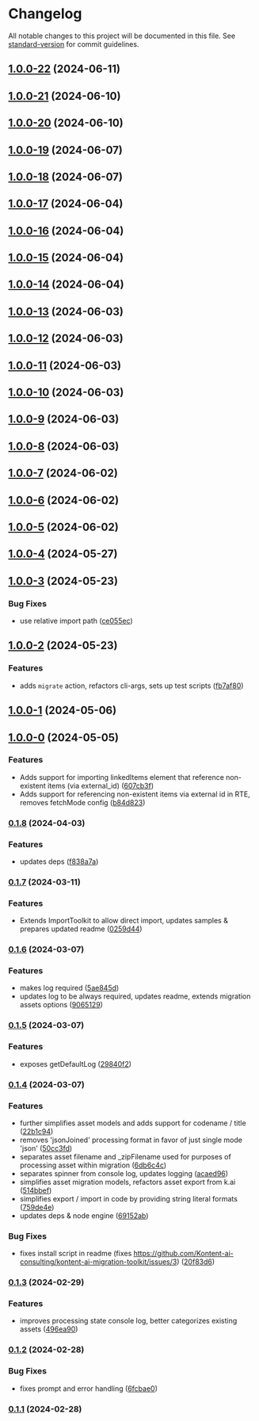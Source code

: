 # Changelog

All notable changes to this project will be documented in this file. See [standard-version](https://github.com/conventional-changelog/standard-version) for commit guidelines.

## [1.0.0-22](https://github.com/Kontent-ai-consulting/kontent-ai-migration-toolkit/compare/v1.0.0-21...v1.0.0-22) (2024-06-11)

## [1.0.0-21](https://github.com/Kontent-ai-consulting/kontent-ai-migration-toolkit/compare/v1.0.0-20...v1.0.0-21) (2024-06-10)

## [1.0.0-20](https://github.com/Kontent-ai-consulting/kontent-ai-migration-toolkit/compare/v1.0.0-19...v1.0.0-20) (2024-06-10)

## [1.0.0-19](https://github.com/Kontent-ai-consulting/kontent-ai-migration-toolkit/compare/v1.0.0-18...v1.0.0-19) (2024-06-07)

## [1.0.0-18](https://github.com/Kontent-ai-consulting/kontent-ai-migration-toolkit/compare/v1.0.0-17...v1.0.0-18) (2024-06-07)

## [1.0.0-17](https://github.com/Kontent-ai-consulting/kontent-ai-migration-toolkit/compare/v1.0.0-16...v1.0.0-17) (2024-06-04)

## [1.0.0-16](https://github.com/Kontent-ai-consulting/kontent-ai-migration-toolkit/compare/v1.0.0-15...v1.0.0-16) (2024-06-04)

## [1.0.0-15](https://github.com/Kontent-ai-consulting/kontent-ai-migration-toolkit/compare/v1.0.0-14...v1.0.0-15) (2024-06-04)

## [1.0.0-14](https://github.com/Kontent-ai-consulting/kontent-ai-migration-toolkit/compare/v1.0.0-13...v1.0.0-14) (2024-06-04)

## [1.0.0-13](https://github.com/Kontent-ai-consulting/kontent-ai-migration-toolkit/compare/v1.0.0-12...v1.0.0-13) (2024-06-03)

## [1.0.0-12](https://github.com/Kontent-ai-consulting/kontent-ai-migration-toolkit/compare/v1.0.0-11...v1.0.0-12) (2024-06-03)

## [1.0.0-11](https://github.com/Kontent-ai-consulting/kontent-ai-migration-toolkit/compare/v1.0.0-10...v1.0.0-11) (2024-06-03)

## [1.0.0-10](https://github.com/Kontent-ai-consulting/kontent-ai-migration-toolkit/compare/v1.0.0-9...v1.0.0-10) (2024-06-03)

## [1.0.0-9](https://github.com/Kontent-ai-consulting/kontent-ai-migration-toolkit/compare/v1.0.0-8...v1.0.0-9) (2024-06-03)

## [1.0.0-8](https://github.com/Kontent-ai-consulting/kontent-ai-migration-toolkit/compare/v1.0.0-7...v1.0.0-8) (2024-06-03)

## [1.0.0-7](https://github.com/Kontent-ai-consulting/kontent-ai-migration-toolkit/compare/v1.0.0-6...v1.0.0-7) (2024-06-02)

## [1.0.0-6](https://github.com/Kontent-ai-consulting/kontent-ai-migration-toolkit/compare/v1.0.0-5...v1.0.0-6) (2024-06-02)

## [1.0.0-5](https://github.com/Kontent-ai-consulting/kontent-ai-migration-toolkit/compare/v1.0.0-4...v1.0.0-5) (2024-06-02)

## [1.0.0-4](https://github.com/Kontent-ai-consulting/kontent-ai-migration-toolkit/compare/v1.0.0-3...v1.0.0-4) (2024-05-27)

## [1.0.0-3](https://github.com/Kontent-ai-consulting/kontent-ai-migration-toolkit/compare/v1.0.0-2...v1.0.0-3) (2024-05-23)


### Bug Fixes

* use relative import path ([ce055ec](https://github.com/Kontent-ai-consulting/kontent-ai-migration-toolkit/commit/ce055ecdf8bc31e3c1b1e0320bdcb7bd09c25976))

## [1.0.0-2](https://github.com/Kontent-ai-consulting/kontent-ai-migration-toolkit/compare/v1.0.0-1...v1.0.0-2) (2024-05-23)


### Features

* adds `migrate` action, refactors cli-args, sets up test scripts ([fb7af80](https://github.com/Kontent-ai-consulting/kontent-ai-migration-toolkit/commit/fb7af8047d22f05cb12564034a23c21f6cb33151))

## [1.0.0-1](https://github.com/Kontent-ai-consulting/kontent-ai-migration-toolkit/compare/v1.0.0-0...v1.0.0-1) (2024-05-06)

## [1.0.0-0](https://github.com/Kontent-ai-consulting/kontent-ai-migration-toolkit/compare/v0.1.8...v1.0.0-0) (2024-05-05)


### Features

* Adds support for importing linkedItems element that reference non-existent items (via external_id) ([607cb3f](https://github.com/Kontent-ai-consulting/kontent-ai-migration-toolkit/commit/607cb3fea1a3383e6856b1069355a90de128f6c5))
* Adds support for referencing non-existent items via external id in RTE, removes fetchMode config ([b84d823](https://github.com/Kontent-ai-consulting/kontent-ai-migration-toolkit/commit/b84d82316827544d2d595f448fa243e50403104d))

### [0.1.8](https://github.com/Kontent-ai-consulting/kontent-ai-migration-toolkit/compare/v0.1.7...v0.1.8) (2024-04-03)


### Features

* updates deps ([f838a7a](https://github.com/Kontent-ai-consulting/kontent-ai-migration-toolkit/commit/f838a7ae0c454ea1ac5c12857c4726683fdf1fa0))

### [0.1.7](https://github.com/Kontent-ai-consulting/kontent-ai-migration-toolkit/compare/v0.1.6...v0.1.7) (2024-03-11)


### Features

* Extends ImportToolkit to allow direct import, updates samples & prepares updated readme ([0259d44](https://github.com/Kontent-ai-consulting/kontent-ai-migration-toolkit/commit/0259d44b8681ac55c3d99792ff2952674bb6b616))

### [0.1.6](https://github.com/Kontent-ai-consulting/kontent-ai-migration-toolkit/compare/v0.1.5...v0.1.6) (2024-03-07)


### Features

* makes log required ([5ae845d](https://github.com/Kontent-ai-consulting/kontent-ai-migration-toolkit/commit/5ae845dc6f88aa356dc1694958de352b8ebd1a15))
* updates log to be always required, updates readme, extends migration assets options ([9065129](https://github.com/Kontent-ai-consulting/kontent-ai-migration-toolkit/commit/906512909df9e4af6fbb9941437043f5dbc193f8))

### [0.1.5](https://github.com/Kontent-ai-consulting/kontent-ai-migration-toolkit/compare/v0.1.4...v0.1.5) (2024-03-07)


### Features

* exposes getDefaultLog ([29840f2](https://github.com/Kontent-ai-consulting/kontent-ai-migration-toolkit/commit/29840f277ac43187af84f0c05c4a590f23062d5c))

### [0.1.4](https://github.com/Kontent-ai-consulting/kontent-ai-migration-toolkit/compare/v0.1.3...v0.1.4) (2024-03-07)


### Features

* further simplifies asset models and adds support for codename / title ([22b1c94](https://github.com/Kontent-ai-consulting/kontent-ai-migration-toolkit/commit/22b1c94f85cd211c6765136fb6cb653e6c719a01))
* removes 'jsonJoined' processing format in favor of just single mode 'json' ([50cc3fd](https://github.com/Kontent-ai-consulting/kontent-ai-migration-toolkit/commit/50cc3fd5e6fb93832313d97cb0d8f1f6962bcbd8))
* separates asset filename and _zipFilename used for purposes of processing asset within migration ([6db6c4c](https://github.com/Kontent-ai-consulting/kontent-ai-migration-toolkit/commit/6db6c4c1a96b5f78e4668fba5945525571feca87))
* separates spinner from console log, updates logging ([acaed96](https://github.com/Kontent-ai-consulting/kontent-ai-migration-toolkit/commit/acaed9658f04e4def1e915b982d700bce0e6d8e6))
* simplifies asset migration models, refactors asset export from k.ai ([514bbef](https://github.com/Kontent-ai-consulting/kontent-ai-migration-toolkit/commit/514bbef05c3c71e4d42fa0be5b49ee11b582c61d))
* simplifies export / import in code by providing string literal formats ([759de4e](https://github.com/Kontent-ai-consulting/kontent-ai-migration-toolkit/commit/759de4ea7ad0acb37fa67fb5a37123f95508f08a))
* updates deps & node engine ([69152ab](https://github.com/Kontent-ai-consulting/kontent-ai-migration-toolkit/commit/69152ab53f95e004f9f6e8aa29b800cb27e92d4f))


### Bug Fixes

* fixes install script in readme (fixes https://github.com/Kontent-ai-consulting/kontent-ai-migration-toolkit/issues/3) ([20f83d6](https://github.com/Kontent-ai-consulting/kontent-ai-migration-toolkit/commit/20f83d6a9fd3e4101d8ad9bb3d193d7209c75b04))

### [0.1.3](https://github.com/Kontent-ai-consulting/kontent-ai-migration-toolkit/compare/v0.1.2...v0.1.3) (2024-02-29)


### Features

* improves processing state console log, better categorizes existing assets ([496ea90](https://github.com/Kontent-ai-consulting/kontent-ai-migration-toolkit/commit/496ea905519deaa16e7c2bc4e9303c547b97273d))

### [0.1.2](https://github.com/Kontent-ai-consulting/kontent-ai-migration-toolkit/compare/v0.1.1...v0.1.2) (2024-02-28)


### Bug Fixes

* fixes prompt and error handling ([6fcbae0](https://github.com/Kontent-ai-consulting/kontent-ai-migration-toolkit/commit/6fcbae0874395f6fd351bded310ef3edb95021e5))

### [0.1.1](https://github.com/Kontent-ai-consulting/kontent-ai-migration-toolkit/compare/v0.0.21...v0.1.1) (2024-02-28)
